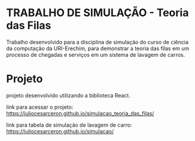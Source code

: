 # TRABALHO DE SIMULAÇÃO - Teoria das Filas

Trabalho desenvolvido para a disciplina de simulação do curso de ciência da computação da URI-Erechim, para demonstrar a teoria das filas em um processo de chegadas e serviços em um sistema de lavagem de carros.

# Projeto

projeto desenvolvido utilizando a biblioteca React.

link para acessar o projeto: https://juliocesarceron.github.io/simulacao_teoria_das_filas/

link para tabela de simulação de lavagem de carro: https://juliocesarceron.github.io/simulacao/ 